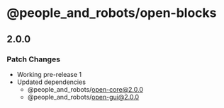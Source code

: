 # @people_and_robots/open-blocks

## 2.0.0

### Patch Changes

- Working pre-release 1
- Updated dependencies
  - @people_and_robots/open-core@2.0.0
  - @people_and_robots/open-gui@2.0.0
